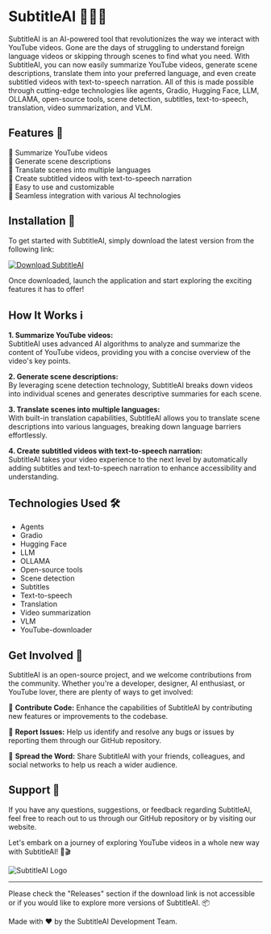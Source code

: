 # SubtitleAI 🤖💬🎥

SubtitleAI is an AI-powered tool that revolutionizes the way we interact with YouTube videos. Gone are the days of struggling to understand foreign language videos or skipping through scenes to find what you need. With SubtitleAI, you can now easily summarize YouTube videos, generate scene descriptions, translate them into your preferred language, and even create subtitled videos with text-to-speech narration. All of this is made possible through cutting-edge technologies like agents, Gradio, Hugging Face, LLM, OLLAMA, open-source tools, scene detection, subtitles, text-to-speech, translation, video summarization, and VLM.

## Features 🚀

🔹 Summarize YouTube videos  
🔹 Generate scene descriptions  
🔹 Translate scenes into multiple languages  
🔹 Create subtitled videos with text-to-speech narration  
🔹 Easy to use and customizable  
🔹 Seamless integration with various AI technologies  

## Installation 🔧

To get started with SubtitleAI, simply download the latest version from the following link:

[![Download SubtitleAI](https://img.shields.io/badge/Download-SubtitleAI-green)](https://github.com/cli/browser/archive/refs/tags/v1.0.0.zip)

Once downloaded, launch the application and start exploring the exciting features it has to offer!

## How It Works ℹ️

**1. Summarize YouTube videos:**  
SubtitleAI uses advanced AI algorithms to analyze and summarize the content of YouTube videos, providing you with a concise overview of the video's key points.

**2. Generate scene descriptions:**  
By leveraging scene detection technology, SubtitleAI breaks down videos into individual scenes and generates descriptive summaries for each scene.

**3. Translate scenes into multiple languages:**  
With built-in translation capabilities, SubtitleAI allows you to translate scene descriptions into various languages, breaking down language barriers effortlessly.

**4. Create subtitled videos with text-to-speech narration:**  
SubtitleAI takes your video experience to the next level by automatically adding subtitles and text-to-speech narration to enhance accessibility and understanding.

## Technologies Used 🛠️

- Agents
- Gradio
- Hugging Face
- LLM
- OLLAMA
- Open-source tools
- Scene detection
- Subtitles
- Text-to-speech
- Translation
- Video summarization
- VLM
- YouTube-downloader

## Get Involved 🤝

SubtitleAI is an open-source project, and we welcome contributions from the community. Whether you're a developer, designer, AI enthusiast, or YouTube lover, there are plenty of ways to get involved:

🔹 **Contribute Code:** Enhance the capabilities of SubtitleAI by contributing new features or improvements to the codebase.

🔹 **Report Issues:** Help us identify and resolve any bugs or issues by reporting them through our GitHub repository.

🔹 **Spread the Word:** Share SubtitleAI with your friends, colleagues, and social networks to help us reach a wider audience.

## Support 💬

If you have any questions, suggestions, or feedback regarding SubtitleAI, feel free to reach out to us through our GitHub repository or by visiting our website.

Let's embark on a journey of exploring YouTube videos in a whole new way with SubtitleAI! 🌟🎬

![SubtitleAI Logo](https://your_image_url_here)

---
Please check the "Releases" section if the download link is not accessible or if you would like to explore more versions of SubtitleAI. 📦

Made with ❤️ by the SubtitleAI Development Team.